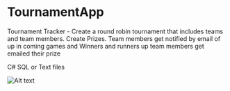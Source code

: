 # TournamentApp

Tournament Tracker - Create a round robin tournament that includes teams and team members. Create Prizes. Team members get notified by email of up in coming games and Winners and runners up team members get emailed their prize

C# SQL or Text files



![Alt text](/Willmannix/TournamentApp/images/torny1.PNG?raw=true "Torny")

